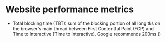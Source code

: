 # Website performance metrics

- Total blocking time (TBT): sum of the blocking portion of all long tks on the browser's main thread between First Contentful Paint (FCP) and Time to Interactive (Time to Interactive). Google recommends 200ms ()

